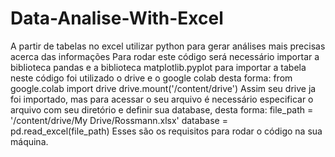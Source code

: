 # Data-Analise-With-Excel
A partir de tabelas no excel utilizar python para gerar análises mais precisas acerca das informações
Para rodar este código será necessário importar a biblioteca pandas e a biblioteca matplotlib.pyplot
para importar a tabela neste código foi utilizado o drive e o google colab desta forma:
from google.colab import drive
drive.mount('/content/drive')
Assim seu drive ja foi importado, mas para acessar o seu arquivo é necessário especificar o arquivo com seu diretório
e definir sua database, desta forma:
file_path = '/content/drive/My Drive/Rossmann.xlsx'
database = pd.read_excel(file_path)
Esses são os requisitos para rodar o código na sua máquina.
